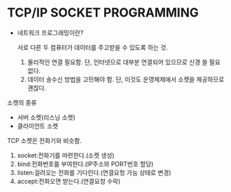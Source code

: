 # TCP/IP SOCKET PROGRAMMING

- 네트워크 프로그래밍이란?

  서로 다른 두 컴퓨터가 데이터를 주고받을 수 있도록 하는 것.

  1. 물리적인 연결 필요함. 단, 인터넷으로 대부분 연결되어 있으므로 신경 쓸 필요 없다.
  2. 데이터 송수신 방법을 고민해야 함. 단, 이것도 운영체제에서 소켓을 제공하므로 괜찮다.

소켓의 종류

- 서버 소켓(리스닝 소켓)
- 클라이언트 소켓

TCP 소켓은 전화기와 비슷함.

1. socket:전화기를 마련한다.(소켓 생성)
2. bind:전화번호를 부여한다.(IP주소와 PORT번호 할당)
3. listen:걸려오는 전화를 기다린다.(연결요청 가능 상태로 변경)
4. accept:전화오면 받는다.(연결요청 수락)

